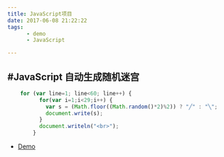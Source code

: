 ```yaml
---
title: JavaScript项目
date: 2017-06-08 21:22:22
tags:
	  - demo
	  - JavaScript

---
```

#JavaScript 自动生成随机迷宫
---
```javascript
	for (var line=1; line<60; line++) {
		  for(var i=1;i<29;i++) {
		    var s = (Math.floor((Math.random()*2)%2)) ? "╱" : "╲";
		    document.write(s);
		  }
		  document.writeln("<br>");
		}
```
- [Demo](https://ashayx.github.io/JavaScript-demo/JavaScript练手项目/JS迷宫.html)